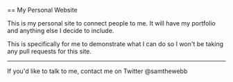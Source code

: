== My Personal Website

This is my personal site to connect people to me. It will have my portfolio and anything else I decide to include.

This is specifically for me to demonstrate what I can do so I won't be taking any pull requests for this site.

---------

If you'd like to talk to me, contact me on Twitter @samthewebb
